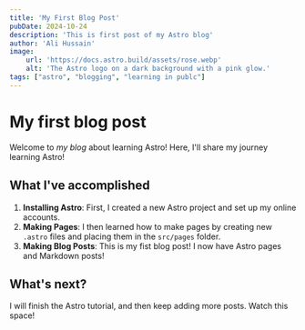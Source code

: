 ```yaml
---
title: 'My First Blog Post'
pubDate: 2024-10-24
description: 'This is first post of my Astro blog'
author: 'Ali Hussain'
image:
    url: 'https://docs.astro.build/assets/rose.webp'
    alt: 'The Astro logo on a dark background with a pink glow.'
tags: ["astro", "blogging", "learning in publc"]
---
```


# My first blog post
Welcome to _my blog_ about learning Astro! Here, I'll share my journey learning Astro!

## What I've accomplished

1. **Installing Astro**: First, I created a new Astro project and set up my online accounts.
2. **Making Pages**: I then learned how to make pages by creating new `.astro` files and placing them in the `src/pages` folder.
3. **Making Blog Posts**: This is my fist blog post! I now have Astro pages and Markdown posts!

## What's next?

I will finish the Astro tutorial, and then keep adding more posts. Watch this space!